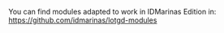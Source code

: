 You can find modules adapted to work in IDMarinas Edition in: https://github.com/idmarinas/lotgd-modules
